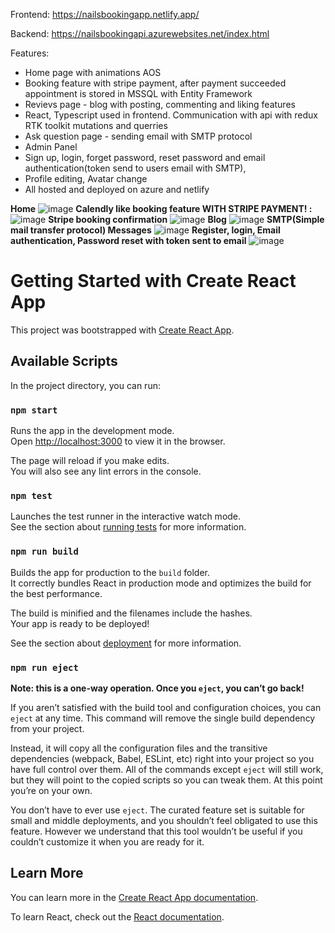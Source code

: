 Frontend: https://nailsbookingapp.netlify.app/

Backend: https://nailsbookingapi.azurewebsites.net/index.html

Features:
- Home page with animations AOS
- Booking feature with stripe payment, after payment succeeded appointment is stored in MSSQL with Entity Framework
- Revievs page - blog with posting, commenting and liking features
- React, Typescript used in frontend. Communication with api with redux RTK toolkit mutations and querries
- Ask question page - sending email with SMTP protocol
- Admin Panel
- Sign up, login, forget password, reset password and email authentication(token send to users email with SMTP), 
- Profile editing, Avatar change
- All hosted and deployed on azure and netlify

**Home**
![image](https://github.com/GitMalmoer/NailsBookingApp-FrontEnd-Typescript-Redux/assets/113827015/5d8b223a-082c-4745-8da0-1ef16e26e3b3)
**Calendly like booking feature WITH STRIPE PAYMENT! :**
![image](https://github.com/GitMalmoer/NailsBookingApp-FrontEnd-Typescript-Redux/assets/113827015/dab8fc43-e696-4372-b8ad-7061424c80d1)
**Stripe booking confirmation**
![image](https://github.com/GitMalmoer/NailsBookingApp-FrontEnd-Typescript-Redux/assets/113827015/298b8e43-756a-4a1c-901b-7b2ac751b9c0)
**Blog**
![image](https://github.com/GitMalmoer/NailsBookingApp-FrontEnd-Typescript-Redux/assets/113827015/0350bc52-409d-4a36-aae5-a272934a85dd)
**SMTP(Simple mail transfer protocol) Messages**
![image](https://github.com/GitMalmoer/NailsBookingApp-FrontEnd-Typescript-Redux/assets/113827015/6eb924cc-c0af-48a5-8404-1e86d5544fb2)
**Register, login, Email authentication, Password reset with token sent to email**
![image](https://github.com/GitMalmoer/NailsBookingApp-FrontEnd-Typescript-Redux/assets/113827015/862015d3-fd01-40ba-b327-ba181d47a81c)



#
# Getting Started with Create React App

This project was bootstrapped with [Create React App](https://github.com/facebook/create-react-app).

## Available Scripts

In the project directory, you can run:

### `npm start`

Runs the app in the development mode.\
Open [http://localhost:3000](http://localhost:3000) to view it in the browser.

The page will reload if you make edits.\
You will also see any lint errors in the console.

### `npm test`

Launches the test runner in the interactive watch mode.\
See the section about [running tests](https://facebook.github.io/create-react-app/docs/running-tests) for more information.

### `npm run build`

Builds the app for production to the `build` folder.\
It correctly bundles React in production mode and optimizes the build for the best performance.

The build is minified and the filenames include the hashes.\
Your app is ready to be deployed!

See the section about [deployment](https://facebook.github.io/create-react-app/docs/deployment) for more information.

### `npm run eject`

**Note: this is a one-way operation. Once you `eject`, you can’t go back!**

If you aren’t satisfied with the build tool and configuration choices, you can `eject` at any time. This command will remove the single build dependency from your project.

Instead, it will copy all the configuration files and the transitive dependencies (webpack, Babel, ESLint, etc) right into your project so you have full control over them. All of the commands except `eject` will still work, but they will point to the copied scripts so you can tweak them. At this point you’re on your own.

You don’t have to ever use `eject`. The curated feature set is suitable for small and middle deployments, and you shouldn’t feel obligated to use this feature. However we understand that this tool wouldn’t be useful if you couldn’t customize it when you are ready for it.

## Learn More

You can learn more in the [Create React App documentation](https://facebook.github.io/create-react-app/docs/getting-started).

To learn React, check out the [React documentation](https://reactjs.org/).

